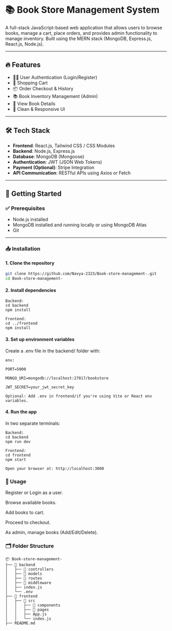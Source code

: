 # 📚 Book Store Management System

A full-stack JavaScript-based web application that allows users to browse books, manage a cart, place orders, and provides admin functionality to manage inventory. Built using the MERN stack (MongoDB, Express.js, React.js, Node.js).

---

## 🔥 Features

- 🧑‍💼 User Authentication (Login/Register)
- 🛒 Shopping Cart
- 📦 Order Checkout & History
- 📚 Book Inventory Management (Admin)
- 🧾 View Book Details
- 🎨 Clean & Responsive UI

---

## 🛠️ Tech Stack

- **Frontend**: React.js, Tailwind CSS / CSS Modules
- **Backend**: Node.js, Express.js
- **Database**: MongoDB (Mongoose)
- **Authentication**: JWT (JSON Web Tokens)
- **Payment (Optional)**: Stripe Integration
- **API Communication**: RESTful APIs using Axios or Fetch

---

## 🚀 Getting Started

### ✅ Prerequisites

- Node.js installed
- MongoDB installed and running locally or using MongoDB Atlas
- Git

---

### 📥 Installation

#### 1. Clone the repository

```bash
git clone https://github.com/Navya-2323/Book-store-management-.git
cd Book-store-management-

```

#### 2. Install dependencies

```   
Backend:
cd backend
npm install

```

```
Frontend:
cd ../frontend
npm install

```

#### 3. Set up environment variables
Create a .env file in the backend/ folder with:

```
env:

PORT=5000

MONGO_URI=mongodb://localhost:27017/bookstore

JWT_SECRET=your_jwt_secret_key

Optional: Add .env in frontend/if you're using Vite or React env variables.
```

#### 4. Run the app
In two separate terminals:

```
Backend:
cd backend
npm run dev

```

```
Frontend:
cd frontend
npm start

```
```
Open your browser at: http://localhost:3000
```
### 🧪 Usage
Register or Login as a user.

Browse available books.

Add books to cart.

Proceed to checkout.

As admin, manage books (Add/Edit/Delete).

### 🗂️ Folder Structure
```
📦 Book-store-management-
├── 📁 backend
│   ├── 📁 controllers
│   ├── 📁 models
│   ├── 📁 routes
│   ├── 📁 middleware
│   ├── index.js
│   └── .env
├── 📁 frontend
│   ├── 📁 src
│   │   ├── 📁 components
│   │   ├── 📁 pages
│   │   ├── App.js
│   │   └── index.js
├── README.md
```
